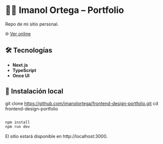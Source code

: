 # 🧑‍💻 Imanol Ortega – Portfolio

Repo de mi sitio personal.

🌐 [Ver online](https://imanolortega.dev/)

## 🛠️ Tecnologías

- **Next.js**
- **TypeScript**
- **Once UI**

## 🚀 Instalación local

git clone https://github.com/imanolortega/frontend-design-portfolio.git
cd frontend-design-portfolio

```bash

npm install
npm run dev

```

El sitio estará disponible en http://localhost:3000.
